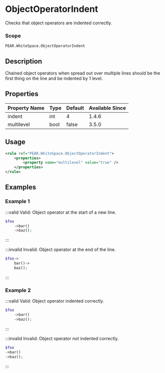 # ObjectOperatorIndent

Checks that object operators are indented correctly.

### Scope

`PEAR.WhiteSpace.ObjectOperatorIndent`

## Description

Chained object operators when spread out over multiple lines should be the first thing on the line and be indented by 1 level.

## Properties

| Property Name | Type | Default | Available Since |
| ------------- | ---- | ------- | --------------- |
| indent        | int  | 4       | 1.4.6           |
| multilevel    | bool | false   | 3.5.0           |

## Usage

```xml
<rule ref="PEAR.WhiteSpace.ObjectOperatorIndent">
    <properties>
        <property name="multilevel" value="true" />
    </properties>
</rule>
```

## Examples

### Example 1

:::valid Valid: Object operator at the start of a new line.
```php
$foo
    ->bar()
    ->baz();
```
:::

:::invalid Invalid: Object operator at the end of the line.
```php
$foo->
    bar()->
    baz();
```
:::

### Example 2

:::valid Valid: Object operator indented correctly.
```php
$foo
    ->bar()
    ->baz();
```
:::

:::invalid Invalid: Object operator not indented correctly.
```php
$foo
->bar()
->baz();
```
:::